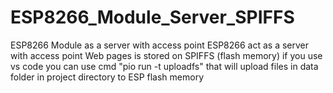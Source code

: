 # ESP8266_Module_Server_SPIFFS
ESP8266 Module as a server with access point 
ESP8266 act as a server with access point
Web pages is stored on SPIFFS (flash memory) 
if you use vs code you can use cmd "pio run -t uploadfs" that will upload files in data folder in project directory to ESP flash memory
